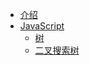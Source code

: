 - [介绍](./)
- [JavaScript](./javascript/)
  - [树](./javascript/leetcode/tree/)
  - [二叉搜索树](./javascript/leetcode/tree/bst/)

